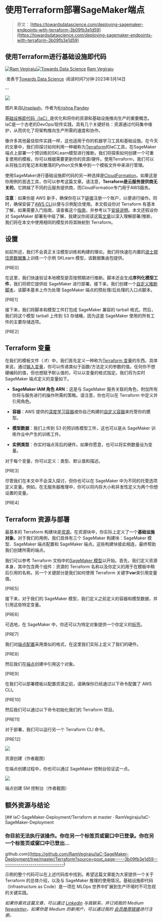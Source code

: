 # 使用Terraform部署SageMaker端点

> 原文：[https://towardsdatascience.com/deploying-sagemaker-endpoints-with-terraform-3b09fb3e1d59](https://towardsdatascience.com/deploying-sagemaker-endpoints-with-terraform-3b09fb3e1d59)

## 使用Terraform进行基础设施即代码

[](https://ram-vegiraju.medium.com/?source=post_page-----3b09fb3e1d59--------------------------------)[![Ram Vegiraju](../Images/07d9334e905f710d9f3c6187cf69a1a5.png)](https://ram-vegiraju.medium.com/?source=post_page-----3b09fb3e1d59--------------------------------)[](https://towardsdatascience.com/?source=post_page-----3b09fb3e1d59--------------------------------)[![Towards Data Science](../Images/a6ff2676ffcc0c7aad8aaf1d79379785.png)](https://towardsdatascience.com/?source=post_page-----3b09fb3e1d59--------------------------------) [Ram Vegiraju](https://ram-vegiraju.medium.com/?source=post_page-----3b09fb3e1d59--------------------------------)

·发表于[Towards Data Science](https://towardsdatascience.com/?source=post_page-----3b09fb3e1d59--------------------------------) ·阅读时间7分钟·2023年3月14日

--

![](../Images/09fae694c66b87492fc2ff5f7e372912.png)

图片来自[Unsplash](https://unsplash.com/photos/KNZHyTpre18)，作者为[Krishna Pandey](https://unsplash.com/@krishna2803)

[基础设施即代码（IaC）](/infrastructure-as-code-with-aws-207239573de)是优化和将你的资源和基础设施推向生产的重要概念。IaC是一个古老的DevOps/软件实践，具有几个关键好处：资源通过代码集中维护，从而优化了将架构推向生产所需的速度和协作。

像许多其他最佳软件实践一样，这也适用于你的机器学习工具和基础设施。在今天的文章中，我们将探讨如何利用一种被称为[Terraform](https://www.terraform.io/)的IaC工具，在SageMaker端点上部署一个预训练的SKLearn模型进行推断。我们将探索如何创建一个可重复使用的模板，你可以根据需要更新你的资源/硬件。使用Terraform，我们可以从将独立的笔记本和散落的Python文件集中到一个模板文件中来进行管理。

使用SageMaker进行基础设施即代码的另一种选择是[CloudFormation](/deploying-sagemaker-endpoints-with-cloudformation-b43f7d495640)。如果这是你用例的首选工具，你可以参考这篇文章。请注意，**Terraform是云服务提供商无关的**，它跨越了不同的云服务提供商，而CloudFormation专门用于AWS服务。

**注意**：如果你是 AWS 新手，确保你在以下[链接](https://aws.amazon.com/console/)注册一个账户，以便进行操作。同时，确保安装了[AWS CLI](https://aws.amazon.com/cli/)以便与示例配合使用。本文假设你对 Terraform 有基本了解，如果需要入门指南，请查看这个[指南](https://registry.terraform.io/providers/hashicorp/aws/latest/docs)，并参考以下[安装说明](https://developer.hashicorp.com/terraform/tutorials/aws-get-started/install-cli)。本文还假设你对 SageMaker 部署有中级了解，我建议你阅读这篇[文章](/deploying-a-pre-trained-sklearn-model-on-amazon-sagemaker-826a2b5ac0b6)以深入理解部署/推断，我们将在本文中使用相同的模型并将其映射到 Terraform。

## 设置

如前所述，我们不会真正关注模型训练和构建的理论。我们将快速在内置的[波士顿住房数据集](https://www.cs.toronto.edu/~delve/data/boston/bostonDetail.html)上训练一个示例 SKLearn 模型，该数据集由包提供。

[PRE0]

在这里，我们快速验证本地模型是否按预期进行推断。脚本还会生成**序列化模型工件**，我们将把它提供给 SageMaker 进行部署。接下来，我们创建一个[自定义推断脚本](https://aws.plainenglish.io/adding-custom-inference-scripts-to-amazon-sagemaker-2208c3332510)，该脚本基本上作为处理 SageMaker 端点的预处理/后处理的入口点脚本。

[PRE1]

接下来，我们将脚本和模型工件打包成 SageMaker 兼容的 tarball 格式。然后，我们将这个模型 tarball 上传到 S3 存储桶，因为这是 SageMaker 使用的所有工件的主要存储选项。

[PRE2]

## Terraform 变量

在我们的模板文件（.tf）中，我们首先定义一种称为[Terraform 变量](https://developer.hashicorp.com/terraform/language/values)的东西。具体来说，通过[输入变量](https://developer.hashicorp.com/terraform/language/values/variables)，你可以传递类似于函数/方法定义的参数的值。任何你不想硬编码的值，但也想赋予默认值的，可以以变量的格式指定。我们将为实时 SageMaker 端点定义的变量如下。

+   **SageMaker IAM 角色 ARN**：这是与 SageMaker 服务关联的角色，附加所有你将与服务进行的操作所需的策略。请注意，你也可以在 Terraform 中定义并引用角色。

+   **容器**：AWS 提供的[深度学习容器](https://aws.plainenglish.io/how-to-retrieve-amazon-sagemaker-deep-learning-images-ff4a5866299e)或你自己构建的[自定义容器](/bring-your-own-container-with-amazon-sagemaker-37211d8412f4)来托管你的模型。

+   **模型数据**：我们上传到 S3 的预训练模型工件，这也可以是从 SageMaker 训练作业中产生的训练工件。

+   **实例类型**：你实时端点背后的硬件。如果你愿意，也可以将实例数量设为变量。

对于每个变量，你可以定义：类型、默认值和描述。

[PRE3]

尽管我们在本文中不会深入探讨，但你也可以在 SageMaker 中为不同的托管选项定义变量。例如，在无服务器推理中，你可以将内存大小和并发性定义为两个你想设置的变量。

[PRE4]

## Terraform 资源与部署

最基本的 Terraform 构建块是[资源](https://developer.hashicorp.com/terraform/language/resources)。在资源块中，你实际上定义了一个**基础设施对象**。对于我们的用例，我们具体有三个 SageMaker 构建块：SageMaker 模型、SageMaker 端点配置和 SageMaker 端点。这些构建块彼此相连，最终帮助我们创建所需的端点。

我们可以参考 Terraform 文档中的[SageMaker 模型](https://registry.terraform.io/providers/hashicorp/aws/latest/docs/resources/sagemaker_model)以开始。首先，我们定义资源本身，其中包含两个组件：资源的 Terraform 名称以及你定义的用于在模板中稍后引用的名称。另一个关键部分是我们如何使用 Terraform 关键字**var**来引用变量值。

[PRE5]

接下来，对于我们的 SageMaker 模型，我们定义之前定义的容器和模型数据，并引用这些特定变量。

[PRE6]

可选地，在 SageMaker 中，你还可以为特定对象提供一个你定义的[标签](https://docs.aws.amazon.com/sagemaker/latest/APIReference/API_Tag.html)。

[PRE7]

我们对[端点配置](https://registry.terraform.io/providers/hashicorp/aws/latest/docs/resources/sagemaker_endpoint_configuration)采用类似的格式，在这里我们实际上定义了我们的硬件。

[PRE8]

然后我们在[端点](https://registry.terraform.io/providers/hashicorp/aws/latest/docs/resources/sagemaker_endpoint)创建中引用这个对象。

[PRE9]

在我们可以部署模板以配置资源之前，请确保你已经通过以下命令配置了 AWS CLI。

[PRE10]

然后我们可以通过以下命令初始化我们的 Terraform 项目。

[PRE11]

对于部署，我们可以运行另一个 Terraform CLI 命令。

[PRE12]

![](../Images/394f374869a568053f345dd1c5d7bfa0.png)

资源创建（作者截图）

在端点创建过程中，你也可以通过 SageMaker 控制台验证这一点。

![](../Images/3b5925f4f1900b3ae5fc9d56c8c022ae.png)

端点创建 SM 控制台（作者截图）

## 额外资源与结论

[](https://github.com/RamVegiraju/IaC-SageMaker-Deployment/tree/master/Terraform?source=post_page-----3b09fb3e1d59--------------------------------) [## IaC-SageMaker-Deployment/Terraform at master · RamVegiraju/IaC-SageMaker-Deployment

### 你目前无法执行该操作。你在另一个标签页或窗口中已登录。你在另一个标签页或窗口中已登出…

github.com](https://github.com/RamVegiraju/IaC-SageMaker-Deployment/tree/master/Terraform?source=post_page-----3b09fb3e1d59--------------------------------)

示例的整个代码可以在上述代码库中找到。希望这篇文章能为大家提供一个关于 Terraform 的总体介绍，以及与 SageMaker 推理的使用情况。基础设施即代码（Infrastructure as Code）是一项在 MLOps 世界中扩展到生产环境时不可忽视的关键实践。

*如果你喜欢这篇文章，可以通过* [*LinkedIn*](https://www.linkedin.com/in/ram-vegiraju-81272b162/) *与我联系，并订阅我的 Medium* [*Newsletter*](https://ram-vegiraju.medium.com/subscribe)*。如果你是 Medium 的新用户，可以通过我的* [*会员推荐链接*](https://ram-vegiraju.medium.com/membership)*进行注册。*
